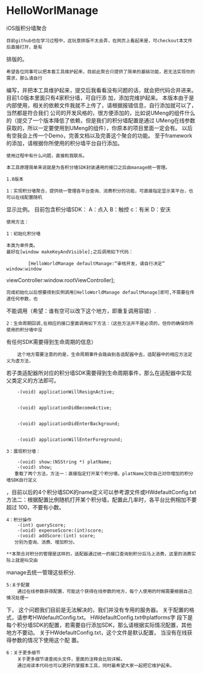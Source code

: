 HelloWorlManage
===============

iOS版积分墙聚合


	目前github也在学习过程中，这玩意排版不太会弄，在网页上看起来是，可checkout本文件后直接打开，是有
排版的。

	希望各位同事可以把本套工具维护起来，目前此聚合只提供了简单的基础功能，若无法实现你的需求，那么请自行
编写，并把本工具维护起来，提交后我看看没有问题的话，就会把代码合并进来。目前1.0版本里面只有4家积分墙，可自行添
加，添加完维护起来。
  	本版本由于是内部使用，相关的依赖文件我就不上传了，请根据报错信息，自行添加就可以了，当然都是符合我们
公司的开发风格的，很方便添加的，比如说UMeng的组件什么的（提交了一个版本降低了依赖，但是我们的积分墙配置是通过
UMeng在线参数获取的，所以一定要使用到UMeng的组件），你原本的项目里面一定会有。
	以后有空我会上传一个Demo，完善文档以及完善这个聚合的功能。
	至于framework的添加，请根据你所使用的积分墙平台自行添加。  
  
  	使用过程中有什么问题，直接和我联系。

	本工具原理简单来说就是为各积分墙SDK封装通用的接口之后由manage统一管理。

	1.0版本

  	1：实现积分墙聚合，提供统一管理各平台查询、消费积分的功能，可直接指定显示某平台，也可以在线配置随机
显示比例。
    		目前包含积分墙SDK：
      			A：点入
      			B：触控
      			c：有米
      			D：安沃

	使用方法：

	1：初始化积分墙

	本类为单件类。
	最好在[window makeKeyAndVisible];之后调用如下代码：
	
    		[HelloWorldManage defaultManage:“审核开发，请自行决定” window:window
 viewController:window.rootViewController];

	完成初始化以后想要得到实例调用[HelloWorldManage defaultManage]即可,不需要在传递任何参数，也
不能调用（希望：谁有空可以改下这个地方，即重复调用容错）.

	2：生命周期回调,在相应的接口里面调用如下方法：（这些方法并不是必须的，但你的确保你所使用的积分墙中没
有任何SDK需要得到生命周期的信息）
		
		这个地方需要注意的的是，生命周期事件会路由到各适配器中去，适配器中的相应方法定义为虚方法，
若子类适配器所对应的积分墙SDK需要得到生命周期事件，那么在适配器中实现父类定义的方法即可。
		

		-(void) applicationWillResignActive;


		-(void) applicationDidBecomeActive;


		-(void) applicationDidEnterBackground;


		-(void) applicationWillEnterForeground;

	3：展现积分墙：

		-(void) show:(NSString *) platName;
		-(void) show;
	   重载了两个方法，方法一：直接指定打开某个积分墙，platName又你自己对你增加的积分墙SDK自行定义
，目前以后的4个积分墙SDK的name定义可以参考源文件或HWdefaultConfig.txt
			方法二：根据配置比例随机打开某个积分墙，配置此几率时，各平台比例相加不要超过
100，不要有小数。

	4：积分操作
		-(int) queryScore;
		-(void) expenseScore:(int)score;
		-(void) addScore:(int) score;
	   分别为查询、消费、增加积分。

	**本聚合对积分的管理是这样的，适配器通过统一的接口查询到积分后马上消费，这里的消费实际上就是叫交由
manage去统一管理这些积分.

	5:关于配置
		通过在线参数获得配置，可能这个获得在线参数的地方，每个人使用的时候需要根据自己情况处理一
下， 这个问题我们目前是无法解决的，我们并没有专用的服务器。
		关于配置的格式，请参考HWdefaultConfig.txt。 HWdefaultConfig.txt中platforms字
段下是每个积分墙SDK的配置，若需要自行添加SDK，那么请根据实际情况配置，其他地方不要动。
		关于HWdefaultConfig.txt，这个文件是默认配置， 当没有在线获得参数的情况下使用这个配
置。

	6：关于更多细节
		关于更多细节请查阅头文件，里面的注释会比较详解。
		通过阅读本代码也可以更好的掌握本工具，同时最希望大家一起把它维护起来。